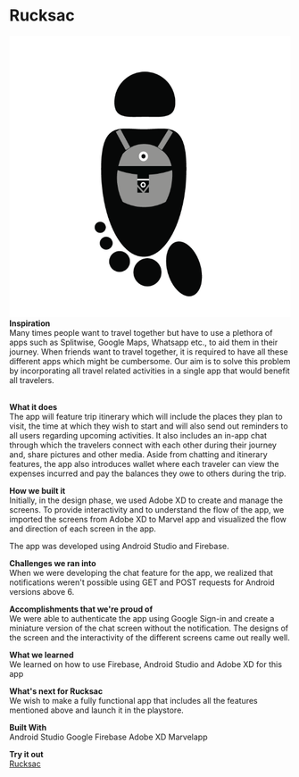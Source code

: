 # Rucksac
<img src="Rucksack_icon.png" alt-text="Rucksac logo integrating a person walking on a trail with a rucksac on the back and when inverted looks like a footprint">
<b>Inspiration</b><br>
Many times people want to travel together but have to use a plethora of apps such as Splitwise, Google Maps, Whatsapp etc., to aid them in their journey. When friends want to travel together, it is required to have all these different apps which might be cumbersome. Our aim is to solve this problem by incorporating all travel related activities in a single app that would benefit all travelers.

<br><b>What it does</b><br>
The app will feature trip itinerary which will include the places they plan to visit, the time at which they wish to start and will also send out reminders to all users regarding upcoming activities. It also includes an in-app chat through which the travelers connect with each other during their journey and, share pictures and other media. Aside from chatting and itinerary features, the app also introduces wallet where each traveler can view the expenses incurred and pay the balances they owe to others during the trip.

<b>How we built it</b><br>
Initially, in the design phase, we used Adobe XD to create and manage the screens. To provide interactivity and to understand the flow of the app, we imported the screens from Adobe XD to Marvel app and visualized the flow and direction of each screen in the app.

The app was developed using Android Studio and Firebase.

<b>Challenges we ran into</b><br>
When we were developing the chat feature for the app, we realized that notifications weren't possible using GET and POST requests for Android versions above 6.

<b>Accomplishments that we're proud of</b><br>
We were able to authenticate the app using Google Sign-in and create a miniature version of the chat screen without the notification. The designs of the screen and the interactivity of the different screens came out really well.

<b>What we learned</b><br>
We learned on how to use Firebase, Android Studio and Adobe XD for this app

<b>What's next for Rucksac</b><br>
We wish to make a fully functional app that includes all the features mentioned above and launch it in the playstore.

<b>Built With</b><br>
Android Studio
Google Firebase
Adobe XD
Marvelapp

<b>Try it out</b><br>
<a href = "https://marvelapp.com/44bdi7b/screen/40847852">Rucksac</a>

